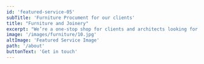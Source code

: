 ```yaml
---
id: 'featured-service-05'
subTitle: 'Furniture Procument for our clients'
title: "Furniture and Joinery"
excerpt: "We’re a one-stop shop for clients and architects looking for bespoke bathroom and kitchen packages. As we are not affiliated with any brand or supplier, we are able to provide you with the best possible suitable solution that meets both the design standards and aesthetics, as well as the requirements of the project scope and budget.Full design and specification of all joinery and items of a built-in nature i.e. dressing room, sideboard/servers, wall units etc. Full coordination and presentation, procurement and installation of all loose furniture.Full proposals, selections, and coordination of all interior finishes (floors, walls ceilings, lighting etc.)"
image: '/images/furniture/10.jpg'
altImage: 'Featured Service Image'
path: '/about'
buttonText: 'Get in touch'
---
```

